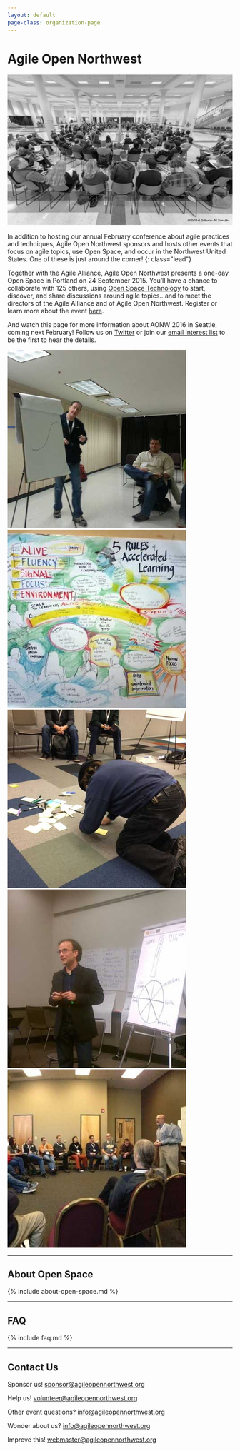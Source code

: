 ```yaml
---
layout: default
page-class: organization-page
---
```


<h1 id="about_us">Agile Open Northwest <small></small></h1>

<div class="banner homepage-banner">
  <img src="/img/circle.jpg" class="background"/>
  <div class="darken"></div>
  <div class="words">
<!-- 
    <div class="attention">NEXT EVENT <i>Make it yours!</i></div>
    <div class="location">Portland</div>
    <div class="date">February 11-13, 2015</div>
    <div>
        <a href="https://www.eventbrite.com/e/agile-open-northwest-2015-registration-13797256967" class="btn btn-primary">Register Now</a>
        <a href="/2015.html">View Event Details</a>

        <a href="https://www.eventbrite.com/e/agile-open-northwest-2015-registration-13797256967" class="btn btn-primary">Join the Waitlist</a>
        <a href=/2015.html>View Event Details</a>
    </div>
 -->
    <div class="attention"><i>Agile Alliance + Agile Open Northwest present</i></div>
    <div class="location">Portland One-Day Open Space</div>
    <div class="date">24 September 2015</div>
    <a href="https://www.eventbrite.com/e/brewing-agile-or-just-wining-about-it-registration-18171071163" class="btn btn-primary">Learn More and Register Now</a>
  </div>
  <div class="attribution">&copy; 2014 STEVEN SMITH</div>
</div>

<!--
Agile Open Northwest is an annual conference about agile practices and techniques. Using [Open Space](#about_open_space), the participants themselves make the conference they want to attend. Come prepared to share your latest ideas, challenges, hopes, experiences and experiments! Inclusive but intimate, Agile Open Northwest is limited to only 200 participants.
-->
In addition to hosting our annual February conference about agile practices and techniques, Agile Open Northwest sponsors and hosts other events that focus on agile topics, use Open Space, and occur in the Northwest United States. One of these is just around the corner!
{: class="lead"}

<div>
<p>Together with the Agile Alliance, Agile Open Northwest presents a one-day Open Space in Portland on 24 September 2015. You’ll have a chance to
collaborate with 125 others, using <a href="http://www.openspaceworld.com/brief_history.htm">Open Space Technology</a> to start, discover, and share
discussions around agile topics…and to meet the directors of the Agile Alliance and of Agile Open Northwest. Register or learn more about the event
<a href="https://www.eventbrite.com/e/brewing-agile-or-just-wining-about-it-registration-18171071163">here</a>.</p>
<p>And watch this page for more information about AONW 2016 in Seattle, coming next February! Follow us on
<a href="http://twitter.com/aonw">Twitter</a> or join our
<a href="mailto:info@AgileOpenNorthwest.org?subject=Please%20add%20me%20to%20the%20AONW%20interest%20list&amp;body=Please%20add%20my%20email%20address%20to%20the%20AONW%20interest%20list%20so%20I%20can%20be%20the%20first%20to%20hear%20the%20details!">email interest list</a>
 to be the first to hear the details.
 </p>
</div>

<div class="faces-5">
  <img src="/img/faces/a.jpg" alt="" class="face" />
  <img src="/img/faces/b.jpg" alt="" class="face" />
  <img src="/img/faces/c.jpg" alt="" class="face" />
  <img src="/img/faces/d.jpg" alt="" class="face" />
  <img src="/img/faces/e.jpg" alt="" class="face" />
</div>

<hr class="section"/>
<h2 id="about_open_space">About Open Space</h2>

{% include about-open-space.md %}


<hr class="section"/>
<h2 id="faq">FAQ</h2>

{% include faq.md %}


<hr class="section"/>
<h2 id="contact_us">Contact Us</h2>

Sponsor us!
[sponsor@agileopennorthwest.org](mailto:sponsor@agileopennorthwest.org)

Help us!
[volunteer@agileopennorthwest.org](mailto:volunteer@agileopennorthwest.org)

Other event questions?
[info@agileopennorthwest.org](mailto:info@agileopennorthwest.org)
<!-- [aonw2016@agileopennorthwest.org](mailto:aonw2016@agileopennorthwest.org) -->

Wonder about us?
[info@agileopennorthwest.org](mailto:info@agileopennorthwest.org)

Improve this!
[webmaster@agileopennorthwest.org](mailto:webmaster@agileopennorthwest.org)

